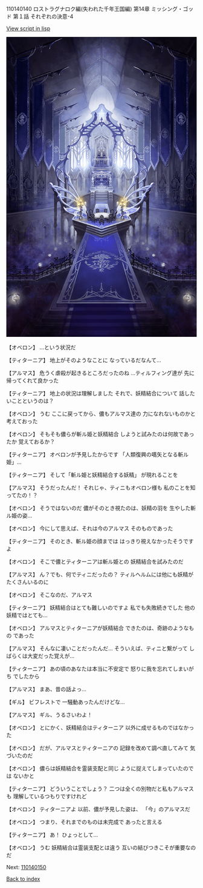 110140140 ロストラグナロク編(失われた千年王国編) 第14章 ミッシング・ゴッド 第１話 それぞれの決意-4

[View script in lisp](../scripts/110140140.txt)

![pope_room.png](../images/backgrounds/pope_room.png)

【オベロン】
…という状況だ

【ティターニア】
地上がそのようなことに
なっているだなんて…

【アルマス】
危うく虐殺が起きるところだったのね
…ティルフィング達が
先に帰ってくれて良かった

【ティターニア】
地上の状況は理解しました
それで、妖精結合について
話したいことというのは？

【オベロン】
うむ
ここに戻ってから、儂もアルマス達の
力になれないものかと考えておった

【オベロン】
そもそも儂らが斬ル姫と妖精結合
しようと試みたのは何故であったか
覚えておるか？

【ティターニア】
オベロンが予見したからです
「人類復興の嚆矢となる斬ル姫」…

【ティターニア】
そして「斬ル姫と妖精結合する妖精」
が現れることを

【アルマス】
そうだったんだ！
それじゃ、ティニもオベロン様も
私のことを知ってたの！？

【オベロン】
そうではないのだ
儂がそのとき視たのは、妖精の羽を
生やした斬ル姫の姿…

【オベロン】
今にして思えば、それは今のアルマス
そのものであった

【ティターニア】
そのとき、斬ル姫の顔までは
はっきり視えなかったそうですよ

【オベロン】
そこで儂とティターニアは斬ル姫との
妖精結合を試みたのだ

【アルマス】
ん？でも、何でティニだったの？
ティルヘルムには他にも妖精が
たくさんいるのに

【オベロン】
そこなのだ、アルマス

【ティターニア】
妖精結合はとても難しいのですよ
私でも失敗続きでした
他の妖精ではとても…

【オベロン】
アルマスとティターニアが妖精結合
できたのは、奇跡のようなもの
であった

【アルマス】
そんなに凄いことだったんだ…
そういえば、ティニと繋がって
しばらくは大変だった覚えが…

【ティターニア】
あの頃のあなたは本当に不安定で
怒りに我を忘れてしまいがち
でしたから

【アルマス】
まあ、昔の話よっ…

【ギル】
ビフレストで
一騒動あったんだけどな…

【アルマス】
ギル、うるさいわよ！

【オベロン】
とにかく、妖精結合はティターニア
以外に成せるものではなかった

【オベロン】
だが、アルマスとティターニアの
記録を改めて調べ直してみて
気づいたのだ

【オベロン】
儂らは妖精結合を霊装支配と同じ
ように捉えてしまっていたのでは
ないかと

【ティターニア】
どういうことでしょう？
二つは全くの別物だと私もアルマスも
理解しているつもりですけれど

【オベロン】
ティターニアよ
以前、儂が予見した姿は、
「今」のアルマスだ

【オベロン】
つまり、それまでのものは未完成で
あったと言える

【ティターニア】
あ！
ひょっとして…

【オベロン】
うむ
妖精結合は霊装支配とは違う
互いの結びつきこそが重要なのだ

Next: [110140150](110140150.md)

[Back to index](index.md)
